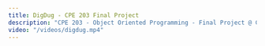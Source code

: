 ```yaml
---
title: DigDug - CPE 203 Final Project
description: "CPE 203 - Object Oriented Programming - Final Project @ Cal Poly. "
video: "/videos/digdug.mp4"
---
```

